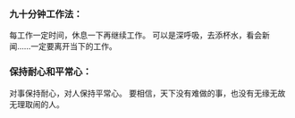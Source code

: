 ### 九十分钟工作法：

每工作一定时间，休息一下再继续工作。
可以是深呼吸，去添杯水，看会新闻……一定要离开当下的工作。

### 保持耐心和平常心：

对事保持耐心，对人保持平常心。
要相信，天下没有难做的事，也没有无缘无故无理取闹的人。


